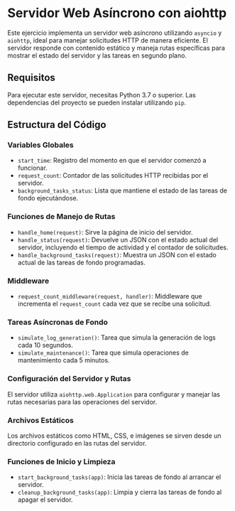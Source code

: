 # Servidor Web Asíncrono con aiohttp

Este ejercicio implementa un servidor web asíncrono utilizando `asyncio` y `aiohttp`, ideal para manejar solicitudes HTTP de manera eficiente. El servidor responde con contenido estático y maneja rutas específicas para mostrar el estado del servidor y las tareas en segundo plano.

## Requisitos

Para ejecutar este servidor, necesitas Python 3.7 o superior. Las dependencias del proyecto se pueden instalar utilizando `pip`.

## Estructura del Código

### Variables Globales

-   `start_time`: Registro del momento en que el servidor comenzó a funcionar.
-   `request_count`: Contador de las solicitudes HTTP recibidas por el servidor.
-   `background_tasks_status`: Lista que mantiene el estado de las tareas de fondo ejecutándose.

### Funciones de Manejo de Rutas

-   `handle_home(request)`: Sirve la página de inicio del servidor.
-   `handle_status(request)`: Devuelve un JSON con el estado actual del servidor, incluyendo el tiempo de actividad y el contador de solicitudes.
-   `handle_background_tasks(request)`: Muestra un JSON con el estado actual de las tareas de fondo programadas.

### Middleware

-   `request_count_middleware(request, handler)`: Middleware que incrementa el `request_count` cada vez que se recibe una solicitud.

### Tareas Asíncronas de Fondo

-   `simulate_log_generation()`: Tarea que simula la generación de logs cada 10 segundos.
-   `simulate_maintenance()`: Tarea que simula operaciones de mantenimiento cada 5 minutos.

### Configuración del Servidor y Rutas

El servidor utiliza `aiohttp.web.Application` para configurar y manejar las rutas necesarias para las operaciones del servidor.

### Archivos Estáticos

Los archivos estáticos como HTML, CSS, e imágenes se sirven desde un directorio configurado en las rutas del servidor.

### Funciones de Inicio y Limpieza

-   `start_background_tasks(app)`: Inicia las tareas de fondo al arrancar el servidor.
-   `cleanup_background_tasks(app)`: Limpia y cierra las tareas de fondo al apagar el servidor.

